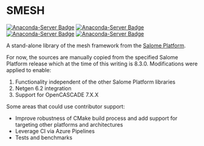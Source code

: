 # SMESH
[![Anaconda-Server Badge](https://anaconda.org/conda-forge/smesh/badges/installer/conda.svg)](https://conda.anaconda.org/conda-forge)
[![Anaconda-Server Badge](https://anaconda.org/conda-forge/smesh/badges/platforms.svg)](https://anaconda.org/conda-forge/smesh)
[![Anaconda-Server Badge](https://anaconda.org/conda-forge/smesh/badges/downloads.svg)](https://anaconda.org/conda-forge/smesh)
[![Anaconda-Server Badge](https://anaconda.org/conda-forge/smesh/badges/latest_release_date.svg)](https://anaconda.org/conda-forge/smesh)

A stand-alone library of the mesh framework from the [Salome Platform](www.salome-platform.org).

For now, the sources are manually copied from the specified Salome Platform
release which at the time of this writing is 8.3.0. Modifications were applied
to enable:

1. Functionality independent of the other Salome Platform libraries
2. Netgen 6.2 integration
3. Support for OpenCASCADE 7.X.X

Some areas that could use contributor support:

* Improve robustness of CMake build process and add support for targeting other
  platforms and architectures
* Leverage CI via Azure Pipelines
* Tests and benchmarks
